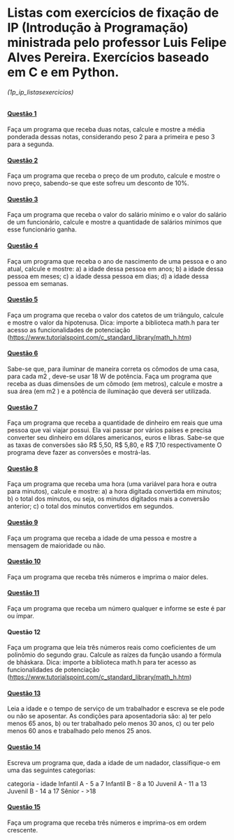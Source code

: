 # Listas com exercícios de fixação de IP (Introdução à Programação) ministrada pelo professor Luis Felipe Alves Pereira. Exercícios baseado em C e em Python.
###### (1p_ip_listasexercicios)

#### [Questão 1](https://github.com/leonardonb/1p_ip_listasexercicios/blob/main/e01q01c.c)
Faça um programa que receba duas notas, calcule e mostre a média ponderada dessas notas, considerando peso 2 para a primeira e peso 3 para a segunda.


#### [Questão 2](https://github.com/leonardonb/1p_ip_listasexercicios/blob/main/e01q02c.c)
Faça um programa que receba o preço de um produto, calcule e mostre o novo preço,
sabendo-se que este sofreu um desconto de 10%.

#### [Questão 3](https://github.com/leonardonb/1p_ip_listasexercicios/blob/main/e01q03c.c)
Faça um programa que receba o valor do salário mínimo e o valor do salário de um funcionário,
calcule e mostre a quantidade de salários mínimos que esse funcionário ganha.

#### [Questão 4](https://github.com/leonardonb/1p_ip_listasexercicios/blob/main/e01q04c.c)
Faça um programa que receba o ano de nascimento de uma pessoa e o ano atual, calcule e
mostre:
a) a idade dessa pessoa em anos;
b) a idade dessa pessoa em meses;
c) a idade dessa pessoa em dias;
d) a idade dessa pessoa em semanas.

#### [Questão 5](https://github.com/leonardonb/1p_ip_listasexercicios/blob/main/e01q05c.c)
Faça um programa que receba o valor dos catetos de um triângulo, calcule e mostre o valor da
hipotenusa. Dica: importe a biblioteca math.h para ter acesso as funcionalidades de potenciação
(https://www.tutorialspoint.com/c_standard_library/math_h.htm)

#### [Questão 6](https://github.com/leonardonb/1p_ip_listasexercicios/blob/main/e01q06c.c)
Sabe-se que, para iluminar de maneira correta os cômodos de uma casa, para cada m2 ,
deve-se usar 18 W de potência. Faça um programa que receba as duas dimensões de um
cômodo (em metros), calcule e mostre a sua área (em m2 ) e a potência de iluminação que
deverá ser utilizada.

#### [Questão 7](https://github.com/leonardonb/1p_ip_listasexercicios/blob/main/e01q07c.c)
Faça um programa que receba a quantidade de dinheiro em reais que uma pessoa que vai viajar
possui. Ela vai passar por vários países e precisa converter seu dinheiro em dólares
americanos, euros e libras. Sabe-se que as taxas de conversões são R$ 5,50, R$ 5,80, e R$
7,10 respectivamente O programa deve fazer as conversões e mostrá-las.

#### [Questão 8](https://github.com/leonardonb/1p_ip_listasexercicios/blob/main/e01q08c.c)
Faça um programa que receba uma hora (uma variável para hora e outra para minutos), calcule
e mostre:
a) a hora digitada convertida em minutos;
b) o total dos minutos, ou seja, os minutos digitados mais a conversão anterior;
c) o total dos minutos convertidos em segundos.

#### [Questão 9](https://github.com/leonardonb/1p_ip_listasexercicios/blob/main/e01q09c.c)
Faça um programa que receba a idade de uma pessoa e mostre a mensagem de maioridade ou
não.

#### [Questão 10](https://github.com/leonardonb/1p_ip_listasexercicios/blob/main/e01q10c.c)
Faça um programa que receba três números e imprima o maior deles.

#### [Questão 11](https://github.com/leonardonb/1p_ip_listasexercicios/blob/main/e01q11c.c)
Faça um programa que receba um número qualquer e informe se este é par ou ímpar.

#### Questão 12
Faça um programa que leia três números reais como coeficientes de um polinômio do
segundo grau. Calcule as raízes da função usando a fórmula de bháskara. Dica: importe a
biblioteca math.h para ter acesso as funcionalidades de potenciação
(https://www.tutorialspoint.com/c_standard_library/math_h.htm)

#### [Questão 13](https://github.com/leonardonb/1p_ip_listasexercicios/blob/main/e01q13c.c)
Leia a idade e o tempo de serviço de um trabalhador e escreva se ele pode ou não se
aposentar. As condições para aposentadoria são: a) ter pelo menos 65 anos, b) ou ter
trabalhado pelo menos 30 anos, c) ou ter pelo menos 60 anos e trabalhado pelo menos 25
anos.

#### [Questão 14](https://github.com/leonardonb/1p_ip_listasexercicios/blob/main/e01q14c.c)
Escreva um programa que, dada a idade de um nadador, classifique-o em uma das
seguintes categorias:

categoria - idade
Infantil A - 5 a 7
Infantil B - 8 a 10
Juvenil A - 11 a 13
Juvenil B - 14 a 17
Sênior - >18

#### [Questão 15](https://github.com/leonardonb/1p_ip_listasexercicios/blob/main/e01q15c.c)
Faça um programa que receba três números e imprima-os em ordem crescente.
